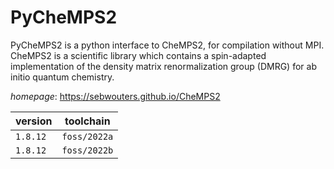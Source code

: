 # PyCheMPS2

PyCheMPS2 is a python interface to CheMPS2, for compilation without MPI. CheMPS2 is a scientific library which contains a spin-adapted implementation of the density matrix renormalization group (DMRG) for ab initio quantum chemistry.

*homepage*: <https://sebwouters.github.io/CheMPS2>

version | toolchain
--------|----------
``1.8.12`` | ``foss/2022a``
``1.8.12`` | ``foss/2022b``
